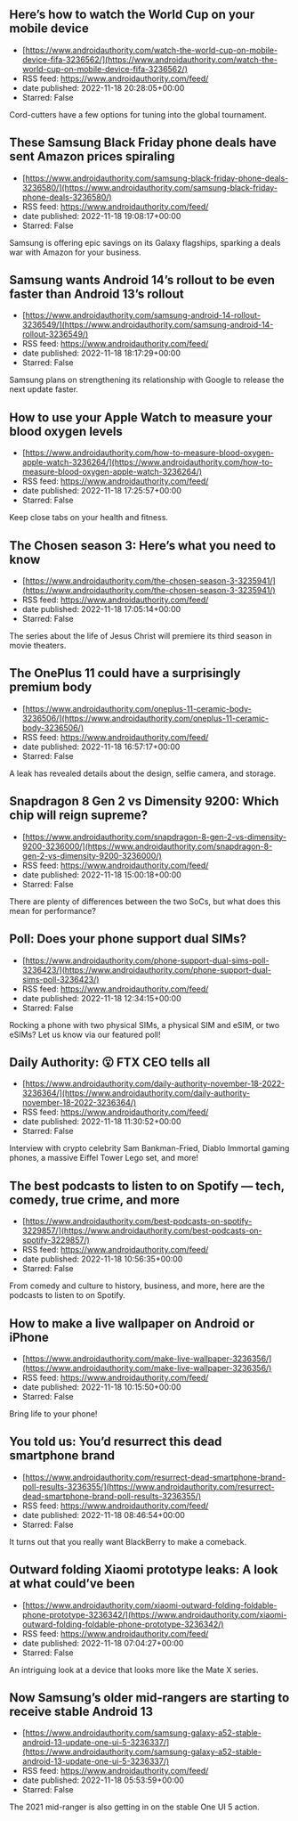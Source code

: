## Here’s how to watch the World Cup on your mobile device
 - [https://www.androidauthority.com/watch-the-world-cup-on-mobile-device-fifa-3236562/](https://www.androidauthority.com/watch-the-world-cup-on-mobile-device-fifa-3236562/)
 - RSS feed: https://www.androidauthority.com/feed/
 - date published: 2022-11-18 20:28:05+00:00
 - Starred: False

Cord-cutters have a few options for tuning into the global tournament.

## These Samsung Black Friday phone deals have sent Amazon prices spiraling
 - [https://www.androidauthority.com/samsung-black-friday-phone-deals-3236580/](https://www.androidauthority.com/samsung-black-friday-phone-deals-3236580/)
 - RSS feed: https://www.androidauthority.com/feed/
 - date published: 2022-11-18 19:08:17+00:00
 - Starred: False

Samsung is offering epic savings on its Galaxy flagships, sparking a deals war with Amazon for your business.

## Samsung wants Android 14’s rollout to be even faster than Android 13’s rollout
 - [https://www.androidauthority.com/samsung-android-14-rollout-3236549/](https://www.androidauthority.com/samsung-android-14-rollout-3236549/)
 - RSS feed: https://www.androidauthority.com/feed/
 - date published: 2022-11-18 18:17:29+00:00
 - Starred: False

Samsung plans on strengthening its relationship with Google to release the next update faster.

## How to use your Apple Watch to measure your blood oxygen levels
 - [https://www.androidauthority.com/how-to-measure-blood-oxygen-apple-watch-3236264/](https://www.androidauthority.com/how-to-measure-blood-oxygen-apple-watch-3236264/)
 - RSS feed: https://www.androidauthority.com/feed/
 - date published: 2022-11-18 17:25:57+00:00
 - Starred: False

Keep close tabs on your health and fitness.

## The Chosen season 3: Here’s what you need to know
 - [https://www.androidauthority.com/the-chosen-season-3-3235941/](https://www.androidauthority.com/the-chosen-season-3-3235941/)
 - RSS feed: https://www.androidauthority.com/feed/
 - date published: 2022-11-18 17:05:14+00:00
 - Starred: False

The series about the life of Jesus Christ will premiere its third season in movie theaters.

## The OnePlus 11 could have a surprisingly premium body
 - [https://www.androidauthority.com/oneplus-11-ceramic-body-3236506/](https://www.androidauthority.com/oneplus-11-ceramic-body-3236506/)
 - RSS feed: https://www.androidauthority.com/feed/
 - date published: 2022-11-18 16:57:17+00:00
 - Starred: False

A leak has revealed details about the design, selfie camera, and storage.

## Snapdragon 8 Gen 2 vs Dimensity 9200: Which chip will reign supreme?
 - [https://www.androidauthority.com/snapdragon-8-gen-2-vs-dimensity-9200-3236000/](https://www.androidauthority.com/snapdragon-8-gen-2-vs-dimensity-9200-3236000/)
 - RSS feed: https://www.androidauthority.com/feed/
 - date published: 2022-11-18 15:00:18+00:00
 - Starred: False

There are plenty of differences between the two SoCs, but what does this mean for performance?

## Poll: Does your phone support dual SIMs?
 - [https://www.androidauthority.com/phone-support-dual-sims-poll-3236423/](https://www.androidauthority.com/phone-support-dual-sims-poll-3236423/)
 - RSS feed: https://www.androidauthority.com/feed/
 - date published: 2022-11-18 12:34:15+00:00
 - Starred: False

Rocking a phone with two physical SIMs, a physical SIM and eSIM, or two eSIMs? Let us know via our featured poll!

## Daily Authority: 😮 FTX CEO tells all
 - [https://www.androidauthority.com/daily-authority-november-18-2022-3236364/](https://www.androidauthority.com/daily-authority-november-18-2022-3236364/)
 - RSS feed: https://www.androidauthority.com/feed/
 - date published: 2022-11-18 11:30:52+00:00
 - Starred: False

Interview with crypto celebrity Sam Bankman-Fried, Diablo Immortal gaming phones, a massive Eiffel Tower Lego set, and more!

## The best podcasts to listen to on Spotify — tech, comedy, true crime, and more
 - [https://www.androidauthority.com/best-podcasts-on-spotify-3229857/](https://www.androidauthority.com/best-podcasts-on-spotify-3229857/)
 - RSS feed: https://www.androidauthority.com/feed/
 - date published: 2022-11-18 10:56:35+00:00
 - Starred: False

From comedy and culture to history, business, and more, here are the podcasts to listen to on Spotify.

## How to make a live wallpaper on Android or iPhone
 - [https://www.androidauthority.com/make-live-wallpaper-3236356/](https://www.androidauthority.com/make-live-wallpaper-3236356/)
 - RSS feed: https://www.androidauthority.com/feed/
 - date published: 2022-11-18 10:15:50+00:00
 - Starred: False

Bring life to your phone!

## You told us: You’d resurrect this dead smartphone brand
 - [https://www.androidauthority.com/resurrect-dead-smartphone-brand-poll-results-3236355/](https://www.androidauthority.com/resurrect-dead-smartphone-brand-poll-results-3236355/)
 - RSS feed: https://www.androidauthority.com/feed/
 - date published: 2022-11-18 08:46:54+00:00
 - Starred: False

It turns out that you really want BlackBerry to make a comeback.

## Outward folding Xiaomi prototype leaks: A look at what could’ve been
 - [https://www.androidauthority.com/xiaomi-outward-folding-foldable-phone-prototype-3236342/](https://www.androidauthority.com/xiaomi-outward-folding-foldable-phone-prototype-3236342/)
 - RSS feed: https://www.androidauthority.com/feed/
 - date published: 2022-11-18 07:04:27+00:00
 - Starred: False

An intriguing look at a device that looks more like the Mate X series.

## Now Samsung’s older mid-rangers are starting to receive stable Android 13
 - [https://www.androidauthority.com/samsung-galaxy-a52-stable-android-13-update-one-ui-5-3236337/](https://www.androidauthority.com/samsung-galaxy-a52-stable-android-13-update-one-ui-5-3236337/)
 - RSS feed: https://www.androidauthority.com/feed/
 - date published: 2022-11-18 05:53:59+00:00
 - Starred: False

The 2021 mid-ranger is also getting in on the stable One UI 5 action.
